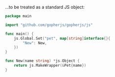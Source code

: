 ...to be treated as a standard JS object:

``` go
package main

import "github.com/gopherjs/gopherjs/js"

func main() {
    js.Global.Set("pet", map[string]interface{}{
        "New": New,
    })
}

func New(name string) *js.Object {
    return js.MakeWrapper(&Pet{name})
}
```
